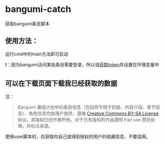 # bangumi-catch
获取bangumi条目脚本

## 使用方法：
运行cmd中的main方法即可启动

❗：因为bangumi访问某些条目需要登录，所以请[获取token](https://next.bgm.tv/demo/access-token/create)并设置在环境变量中

## 可以在下载页面下载我已经获取的数据

注：
> Bangumi 番组计划中的条目信息（包括但不限于封面、内容介绍、章节信息）、角色信息均由用户提供，遵循 [Creative Commons BY-SA License](http://creativecommons.org/licenses/by-sa/3.0/deed.zh) 协议，其版权归创作者所有。对于已有版权的作品遵照 Fair use 原则处理，并标注来源。

使用user脚本时，仅获取你自己或得到授权的用户的收藏信息，不要滥用。